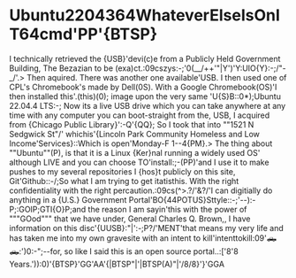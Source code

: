 # Ubuntu2204364WhateverElseIsOnIT64cmd'PP'{BTSP}
I technically retrieved the {USB}'devi(c)e from a Publicly Held Government Building, The Bezazian to be (exa)ct.:09cszys:-;'0(__/++'"|Y')'Y:UIO{Y}:-;/"-_/'.> Then aquired. There was another one available'USB. I then used one of CPL's Chromebook's made by Dell(0S). With a Google Chromebook(OS)'I then installed this'.(this)(0); image upon the very same 'U{S}B::0*);Ubuntu 22.04.4 LTS:-; Now its a live USB drive which you can take anywhere at any time with any computer you can boot-straight from the, USB, I acquired from {Chicago Public Library}':-Q'{QQ}; So I took that into ""1521 N Sedgwick St"/' whichis'{Lincoln Park Community Homeless and Low Income'Services}::Which is open'Monday-F 1--4{PM}.> The thing about ""Ubuntu""(P), is that it is a Linux {Ker}nal running a widely used OS' although LIVE and you can choose TO'install:;-(PP)'and I use it to make pushes to my several repositories I {hos}t publicly on this site, Git'Github::-/;So what I am trying to get itatisthis. With the right confidentiality with the right percaution.:09cs(^>.?/'&?/'I can digitially do anything in a {U.S.} Government Portal'BO{44POTUS}Sttyle::-;'--):-P;:GOIP;GTI{O}P;and the reason I am sayin'this with the power of """GOod""" that we have under, General Charles Q. Brown,, I have information on this disc'{UUSB}:"|':-;P?/'MENT'that means my very life and has taken me into my own gravesite with an intent to kill'intenttokill:09'🛻🛻:')0:-";--for, so like I said this is an open source portal..:['8'8 Years.')):0)'{BTSP}'GG'AA'{|BTSP"|'|BTSP(A)"|'/8/8}'}'GGA